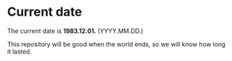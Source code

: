 # Current date

The current date is **1983.12.01.** (YYYY.MM.DD.)

This repository will be good when the world ends, so we will know how long it lasted.